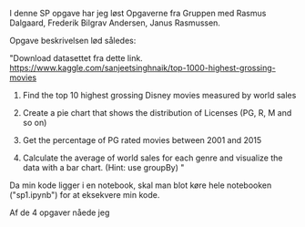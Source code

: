 I denne SP opgave har jeg løst Opgaverne fra Gruppen med Rasmus Dalgaard, Frederik Bilgrav Andersen, Janus Rasmussen.

Opgave beskrivelsen lød således:

"Download datasettet fra dette link.
https://www.kaggle.com/sanjeetsinghnaik/top-1000-highest-grossing-movies 

1. Find the top 10 highest grossing Disney movies measured by world sales

2. Create a pie chart that shows the distribution of Licenses (PG, R, M and so on)

3. Get the percentage of PG rated movies between 2001 and 2015

4. Calculate the average of world sales for each genre and visualize the data with a bar chart. (Hint: use groupBy)
"

Da min kode ligger i en notebook, skal man blot køre hele notebooken ("sp1.ipynb") for at eksekvere min kode.

Af de 4 opgaver nåede jeg  